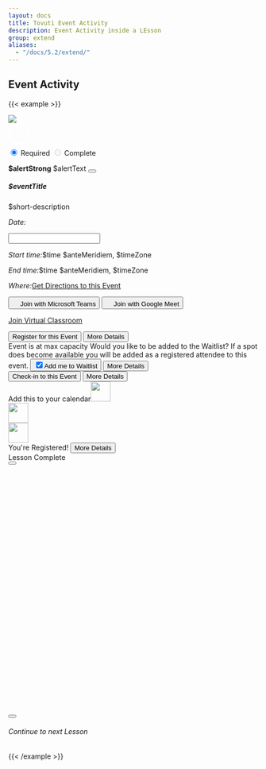 ```yaml
---
layout: docs
title: Tovuti Event Activity
description: Event Activity inside a LEsson
group: extend
aliases:
  - "/docs/5.2/extend/"
---
```




## Event Activity

<!-- markdownlint-disable -->
{{< example >}}
<div class="container text-center">
  <div class="row">
    <div class="col-12 mt-4 col-md-8">
      <div class="border rounded shadow-sm">
        <div class="card border border-0 overflow-hidden">
          <div class="row g-0">
            <div class="col-md-4 border border-0 position-relative">
              <img src="/docs/5.2/assets/img/tovuti/space3.jpg"
                class="border border-0 object-fit-cover img-fluid border-0 h-100">
              <div class="position-absolute top-0 start-0 rounded mx-2 my-2 p-2" x-ref="picker" type="span">
<label class="toggleButton">
    <input type="checkbox">
    <div>
            <svg viewBox="0 0 44 44">
            <path d="M14,24 L21,31 L39.7428882,11.5937758 C35.2809627,6.53125861 30.0333333,4 24,4 C12.95,4 4,12.95 4,24 C4,35.05 12.95,44 24,44 C35.05,44 44,35.05 44,24 C44,19.3 42.5809627,15.1645919 39.7428882,11.5937758" transform="translate(-2.000000, -2.000000)"></path></svg></div></label></div>
            <style>
.toggleButton {
  cursor: pointer;
  display: block;
  transform-origin: 50% 50%;
  transform-style: preserve-3d;
  transition: transform 0.14s ease;
}
.toggleButton:active {
  transform: rotateX(30deg);
}
.toggleButton input {
  display: none;
}
.toggleButton input + div {
  border: 3px solid rgba(255, 255, 255, 0.2);
  border-radius: 50%;
  position: relative;
  width: 44px;
  height: 44px;
}
.toggleButton input + div svg {
  fill: none;
  stroke-width: 3.6;
  stroke: #fff;
  stroke-linecap: round;
  stroke-linejoin: round;
  width: 44px;
  height: 44px;
  display: block;
  position: absolute;
  left: -3px;
  top: -3px;
  right: -3px;
  bottom: -3px;
  z-index: 1;
  stroke-dashoffset: 124.6;
  stroke-dasharray: 0 162.6 133 29.6;
  transition: all 0.4s ease 0s;
}
.toggleButton input + div:before, .toggleButton input + div:after {
  content: "";
  width: 3px;
  height: 16px;
  background: #fff;
  position: absolute;
  left: 50%;
  top: 50%;
  border-radius: 5px;
}
.toggleButton input + div:before {
  opacity: 0;
  transform: scale(0.3) translate(-50%, -50%) rotate(45deg);
  -webkit-animation: bounceInBefore 0.3s linear forwards 0.3s;
          animation: bounceInBefore 0.3s linear forwards 0.3s;
}
.toggleButton input + div:after {
  opacity: 0;
  transform: scale(0.3) translate(-50%, -50%) rotate(-45deg);
  -webkit-animation: bounceInAfter 0.3s linear forwards 0.3s;
          animation: bounceInAfter 0.3s linear forwards 0.3s;
}
.toggleButton input:checked + div svg {
  stroke-dashoffset: 162.6;
  stroke-dasharray: 0 162.6 28 134.6;
  transition: all 0.4s ease 0.2s;
}
.toggleButton input:checked + div:before {
  opacity: 0;
  transform: scale(0.3) translate(-50%, -50%) rotate(45deg);
  -webkit-animation: bounceInBeforeDont 0.3s linear forwards 0s;
          animation: bounceInBeforeDont 0.3s linear forwards 0s;
}
.toggleButton input:checked + div:after {
  opacity: 0;
  transform: scale(0.3) translate(-50%, -50%) rotate(-45deg);
  -webkit-animation: bounceInAfterDont 0.3s linear forwards 0s;
          animation: bounceInAfterDont 0.3s linear forwards 0s;
}
@-webkit-keyframes bounceInBefore {
  0% {
    opacity: 0;
    transform: scale(0.3) translate(-50%, -50%) rotate(45deg);
  }
  50% {
    opacity: 0.9;
    transform: scale(1.1) translate(-50%, -50%) rotate(45deg);
  }
  80% {
    opacity: 1;
    transform: scale(0.89) translate(-50%, -50%) rotate(45deg);
  }
  100% {
    opacity: 1;
    transform: scale(1) translate(-50%, -50%) rotate(45deg);
  }
}
@keyframes bounceInBefore {
  0% {
    opacity: 0;
    transform: scale(0.3) translate(-50%, -50%) rotate(45deg);
  }
  50% {
    opacity: 0.9;
    transform: scale(1.1) translate(-50%, -50%) rotate(45deg);
  }
  80% {
    opacity: 1;
    transform: scale(0.89) translate(-50%, -50%) rotate(45deg);
  }
  100% {
    opacity: 1;
    transform: scale(1) translate(-50%, -50%) rotate(45deg);
  }
}
@-webkit-keyframes bounceInAfter {
  0% {
    opacity: 0;
    transform: scale(0.3) translate(-50%, -50%) rotate(-45deg);
  }
  50% {
    opacity: 0.9;
    transform: scale(1.1) translate(-50%, -50%) rotate(-45deg);
  }
  80% {
    opacity: 1;
    transform: scale(0.89) translate(-50%, -50%) rotate(-45deg);
  }
  100% {
    opacity: 1;
    transform: scale(1) translate(-50%, -50%) rotate(-45deg);
  }
}
@keyframes bounceInAfter {
  0% {
    opacity: 0;
    transform: scale(0.3) translate(-50%, -50%) rotate(-45deg);
  }
  50% {
    opacity: 0.9;
    transform: scale(1.1) translate(-50%, -50%) rotate(-45deg);
  }
  80% {
    opacity: 1;
    transform: scale(0.89) translate(-50%, -50%) rotate(-45deg);
  }
  100% {
    opacity: 1;
    transform: scale(1) translate(-50%, -50%) rotate(-45deg);
  }
}
@-webkit-keyframes bounceInBeforeDont {
  0% {
    opacity: 1;
    transform: scale(1) translate(-50%, -50%) rotate(45deg);
  }
  100% {
    opacity: 0;
    transform: scale(0.3) translate(-50%, -50%) rotate(45deg);
  }
}
@keyframes bounceInBeforeDont {
  0% {
    opacity: 1;
    transform: scale(1) translate(-50%, -50%) rotate(45deg);
  }
  100% {
    opacity: 0;
    transform: scale(0.3) translate(-50%, -50%) rotate(45deg);
  }
}
@-webkit-keyframes bounceInAfterDont {
  0% {
    opacity: 1;
    transform: scale(1) translate(-50%, -50%) rotate(-45deg);
  }
  100% {
    opacity: 0;
    transform: scale(0.3) translate(-50%, -50%) rotate(-45deg);
  }
}
@keyframes bounceInAfterDont {
  0% {
    opacity: 1;
    transform: scale(1) translate(-50%, -50%) rotate(-45deg);
  }
  100% {
    opacity: 0;
    transform: scale(0.3) translate(-50%, -50%) rotate(-45deg);
  }
}
            </style>
            <script>
var toggle = document.querySelector('.toggleButton input')
var animate = setInterval(() => {
    toggle.checked = !toggle.checked
}, 3000)

document.querySelector('body').addEventListener('click', () => {
  clearInterval(animate);
})
            </script>
            </div>
            <div class="col-md-8 p-0">
            <div class="btn-group w-100 rounded-0 border-bottom" role="group" aria-label="Horizontal radio toggle button group">
  <input type="radio" class="btn-check" name="vbtn-radio" id="vbtn-radio1" autocomplete="off" checked>
  <label class="btn btn-outline-danger rounded-0" for="vbtn-radio1"><i class="fa fa-circle-xmark me-2"></i>Required</label>
  <input type="radio" class="btn-check" disabled name="vbtn-radio" id="vbtn-radio2" autocomplete="off">
  <label class="btn bg-success bg-opacity-10 rounded-0" for="vbtn-radio2"><i class="fa fa-circle-check me-2"></i>Complete</label>
</div>
              <div class="alert alert-warning alert-dismissible fade show rounded-0 text-start mb-0" role="alert">
                <strong>$alertStrong</strong> $alertText
                <button type="button" class="btn-close" data-bs-dismiss="alert" aria-label="Close"></button>
              </div>
              <div class="card-body p-0">
                <div class="p-4 text-start">
                  <h5 class="card-title" contenteditable="true">$eventTitle<div class="isEditable"></div></h5>
                  <p class="position-relative mb-0" contenteditable="true">$short-description<span class="isEditable"></span></p>
                </div>
                <div class="hstack flex-wrap gap-1 p-3 w-100 border-top">
                      <div class="d-flex" x-data="{ value: ['11/09/2022'],
                              init() {
                                  let picker = flatpickr(this.$refs.picker, {
                                      dateFormat: 'm/d/Y',
                                      defaultDate: this.value,
                                      onChange: (date, dateString) => {
                                          this.value = dateString.split(' to ')  } })
                                  this.$watch('value', () => picker.setDate(this.value)) }, }">
                          <p class="ps-2 py-2 my-0"><i class="fa fa-calendar me-2"></i><em class="fw-bold fst-normal me-1">Date:</em></p>
                          <input class="border-0 ps-0 w-auto" x-ref="picker" type="text">
                      </div>
                      <p class="ps-2 py-2 my-0 text-start"><i class="fa fa-clock me-2"></i><em
                      class="fw-bold fst-normal me-1">Start time:</em>$time $anteMeridiem, $timeZone</p>
                      <p class="ps-2 py-2 my-0 text-start"><i class="fa fa-alarm-clock me-2"></i><em
                      class="fw-bold fst-normal me-1">End time:</em>$time $anteMeridiem, $timeZone</p>
                      <p class="ps-2 py-2 my-0 text-start"><i class="fa fa-map me-2"></i><em
                      class="fw-bold fst-normal me-1">Where:</em><a href="">Get Directions to this Event</a></p>
                      <button type="button" class="btn btn-link ps-2 py-2 d-flex gap-2 justify-content-center align-items-center"><img src="/docs/5.2/assets/img/tovuti/logos/teams.svg" class="object-fit-cover img-fluid text-decoration-none" style="height: 16px;">Join with Microsoft Teams</button>
                      <button type="button" class="btn btn-link ps-2 py-2 d-flex gap-2 justify-content-center align-items-center"><img src="/docs/5.2/assets/img/tovuti/logos/g-meet.svg" class="object-fit-cover img-fluid text-decoration-none" style="height: 16px;">Join with Google Meet</button>
                      <p class="ps-2 py-2 my-0 text-start"><i class="fa fa-circle-video me-2"></i><a href="">Join Virtual Classroom</a></p>
                </div>
                <div
                  class="hstack bg-light flex-wrap gap-3 p-3 w-100 border-top align-items-bottom justify-content-between h-100">
                  <button type="button"
                    class="btn btn-link  text-decoration-none d-flex gap-2 justify-content-center align-items-center"><i
                      class="fa fa-right-to-bracket"></i>Register for this Event</button>
                  <button type="button" class="btn btn-brand-white border text-black text-decoration-none d-flex gap-2 justify-content-center align-items-center ps-2"><i class="fa fa-arrow-right"></i>More Details</button>
                </div>
                <div
                  class="hstack bg-light flex-wrap gap-3 p-3 w-100 border-top align-items-bottom justify-content-between h-100">
                  <span
                    class="bg-danger bg-opacity-10 p-2 rounded text-danger text-decoration-none d-flex gap-2 justify-content-center align-items-center"><i
                      class="fa fa-circle-xmark"></i>Event is at max capacity</span>
                  <span
                    class="text-start">Would you like to be added to the Waitlist? If a spot does become available you will be added as a registered attendee to this event.</span>
                  <button type="button" class="btn bg-warning border border-warning bg-opacity-10 text-black text-decoration-none d-flex gap-2 justify-content-center align-items-center ps-2"><input class="form-check-input m-0 p-22" type="checkbox" value="" id="flexCheckChecked" checked><label class="form-check-label" for="flexCheckChecked">Add me to Waitlist</label></button>
                  <button type="button" class="btn btn-brand-white border text-black text-decoration-none d-flex gap-2 justify-content-center align-items-center ps-2"><i class="fa fa-arrow-right"></i>More Details</button>
                </div>
                <div
                  class="hstack bg-light flex-wrap gap-3 p-3 w-100 border-top align-items-bottom justify-content-between h-100">
                  <button type="button"
                    class="btn btn-link  text-decoration-none d-flex gap-2 justify-content-center align-items-center"><i
                      class="fa-solid fa-check-to-slot"></i>Check-in to this Event</button>
                  <button type="button" class="btn btn-brand-white border text-black text-decoration-none d-flex gap-2 justify-content-center align-items-center ps-2"><i class="fa fa-arrow-right"></i>More Details</button>
                </div>
                <div class="hstack flex-wrap gap-1 p-3 w-100 border-top justify-content-between"><span class="w-100 mb-2">Add this to your calendar</span><a><img src="/docs/5.2/assets/img/tovuti/calendar/calendar_google.svg" class="w-auto" style="height:40px;"></a><div class="vr"></div><a><img src="/docs/5.2/assets/img/tovuti/calendar/calendar_iCloud.svg" class="w-auto" style="height:40px;"></a><div class="vr"></div><a><img src="/docs/5.2/assets/img/tovuti/calendar/calendar_yahoo.svg" class="w-auto" style="height:40px;"></a></div>
                <div
                  class="hstack bg-success flex-wrap gap-3 p-3 w-100 border-top align-items-bottom justify-content-between h-100 ps-4">
                  <span
                    class="text-decoration-none d-flex gap-2 ps-1 text-light justify-content-center align-items-center "><i
                      class="fa-solid fa-check"></i>You're Registered!</span>
                  <button type="button" class="btn btn-light text-black text-decoration-none d-flex gap-2 justify-content-center align-items-center ps-2"><i class="fa fa-arrow-right"></i>More Details</button>
                </div>
              </div>
            </div>
          </div>
        </div>
      </div>
    </div>
    <div class="col-12 col-md-4 mt-4 h-100">
      <div class="d-flex bg-light flex-column p-0 border rounded shadow-sm">
        <div class="d-flex align-items-center justify-content-center gap-2 p-3 border-bottom text-success">
          <i class="fa-solid fa-circle-check"></i><span>Lesson Complete</span>
        </div>
        <div class="d-flex flex-column flex-lg-row align-items-center justify-content-center p-3 gap-3">
          <button type="button" class="btn btn-success w-100 w-md-auto"><i
              class="fa-solid fa-circle-check"></i></button>
          <div class="next-lesson-cover object-fit-cover"
            style="background-image: url(/docs/5.2/assets/img/tovuti/pricing-modifiers/img/illustration.jpg); min-width:140px; min-height:140px; max-width: 100%; max-height: 100%; width: 100%; height:auto; aspect-ratio: 1 / 1; background-position: 50% 50%;">
          </div>
          <button type="button" class="btn btn-dark w-100 w-md-auto"><i class="fa-solid fa-unlock"></i></button>
        </div>
        <div class="d-flex align-items-center justify-content-center p-3 border-top gap-2">
          <a class="d-flex align-items-center justify-content-center gap-2 text-decoration-none"><i
              class="fa-solid fa-forward"></i>
            <h6 class="my-0 fw-normal">Continue to next Lesson</h6>
          </a>
        </div>
      </div>
    </div>
  </div>
</div>
{{< /example >}}


<!-- markdownlint-restore -->
